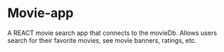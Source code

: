 # Movie-app
A REACT movie search app that connects to the movieDb. Allows users search for their favorite movies, see movie banners, ratings, etc.
